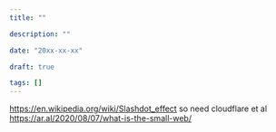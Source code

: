 ```yaml
---
title: ""

description: ""

date: "20xx-xx-xx"

draft: true

tags: []
---
```

https://en.wikipedia.org/wiki/Slashdot_effect so need cloudflare et al
https://ar.al/2020/08/07/what-is-the-small-web/

